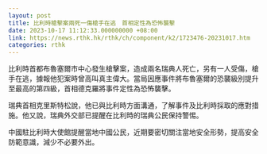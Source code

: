 ```yaml
---
layout: post
title: 比利時槍擊案兩死一傷槍手在逃　首相定性為恐怖襲擊
date: 2023-10-17 11:12:33.000000000 +08:00
link: https://news.rthk.hk/rthk/ch/component/k2/1723476-20231017.htm
categories: rthk
---
```


比利時首都布魯塞爾市中心發生槍擊案，造成兩名瑞典人死亡，另有一人受傷，槍手在逃，據報他犯案時曾高叫真主偉大。當局因應事件將布魯塞爾的恐襲級別提升至最高的第四級，首相德克羅將事件定性為恐怖襲擊。

瑞典首相克里斯特松說，他已與比利時方面溝通，了解事件及比利時採取的應對措施。他又說，瑞典外交部已提醒在比利時的瑞典公民保持警惕。

中國駐比利時大使館提醒當地中國公民，近期要密切關注當地安全形勢，提高安全防範意識，減少不必要外出。
